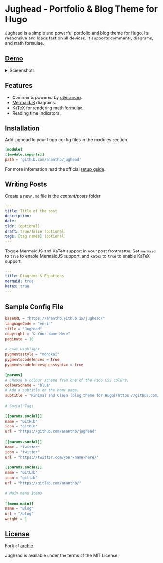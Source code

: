 # Jughead - Portfolio & Blog Theme for Hugo

Jughead is a simple and powerful portfolio and blog theme for Hugo.
Its responsive and loads fast on all devices.
It supports comments, diagrams, and math formulae.

## [Demo](https://ananthb.github.io/jughead)

<details>

<summary>Screenshots</summary>

![Full Page](https://raw.githubusercontent.com/ananthb/jughead/main/images/screenshot.png)
![Full Page Dark](https://raw.githubusercontent.com/ananthb/jughead/main/images/screenshot-dark.png)
![Home Page](https://raw.githubusercontent.com/ananthb/jughead/main/images/homepage.png)
![Home Page](https://raw.githubusercontent.com/ananthb/jughead/main/images/homepage-dark.png)
![Mobile](https://raw.githubusercontent.com/ananthb/jughead/main/images/mobile.png | width=100)
![Mobile Dark](https://raw.githubusercontent.com/ananthb/jughead/main/images/mobile-dark.png | width=100)

</details>

## Features

- Comments powered by [utterances](https://utteranc.es).
- [MermaidJS](https://mermaid.js.org) diagrams.
- [KaTeX](https://katex.org) for rendering math formulae.
- Reading time indicators.

## Installation

Add jughead to your hugo config files in the modules section.

```toml
[module]
[[module.imports]]
path = 'github.com/ananthb/jughead'
```

For more information read the official [setup guide](https://gohugo.io/installation).

## Writing Posts

Create a new `.md` file in the *content/posts* folder

```yml
---
title: Title of the post
description:
date:
tldr: (optional)
draft: true/false (optional)
tags: [tag names] (optional)
---
```

Toggle MermaidJS and KaTeX support in your post frontmatter.
Set `mermaid` to `true` to enable MermaidJS support,
and `katex` to `true` to enable KaTeX support.

```yml
---
title: Diagrams & Equations
mermaid: true
katex: true
---
```

## Sample Config File

```toml
baseURL = "https://ananthb.github.io/jughead/"
languageCode = "en-in"
title = "Jughead"
copyright = "© Your Name Here"
paginate = 10

# Code Highlight
pygmentsstyle = "monokai"
pygmentscodefences = true
pygmentscodefencesguesssyntax = true

[params]
# Choose a colour scheme from one of the Pico CSS colurs.
colourScheme = "blue"
# Add a subtitle on the home page.
subtitle = "Minimal and Clean [blog theme for Hugo](https://github.com/ananthb/jughead)"

# Social Tags

[[params.social]]
name = "GitHub"
icon = "github"
url = "https://github.com/ananthb/jughead"

[[params.social]]
name = "Twitter"
icon = "twitter"
url = "https://twitter.com/your-name-here/"

[[params.social]]
name = "GitLab"
icon = "gitlab"
url = "https://gitlab.com/ananthb/"

# Main menu Items

[[menu.main]]
name = "Blog"
url = "/blog"
weight = 1
```

## [License](LICENSE)

Fork of [archie](https://github.com/athul/archie).

Jughead is available under the terms of the MIT License.
